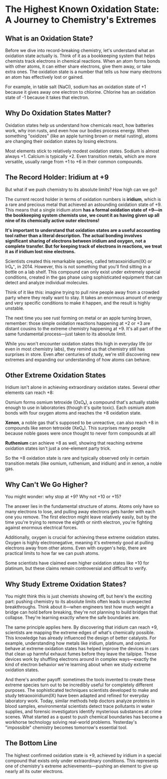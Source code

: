 # The Highest Known Oxidation State: A Journey to Chemistry's Extremes

## What is an Oxidation State?

Before we dive into record-breaking chemistry, let's understand what an oxidation state actually is. Think of it as a bookkeeping system that helps chemists track electrons in chemical reactions. When an atom forms bonds with other atoms, it can either share electrons, give them away, or take extra ones. The oxidation state is a number that tells us how many electrons an atom has effectively lost or gained.

For example, in table salt (NaCl), sodium has an oxidation state of +1 because it gives away one electron to chlorine. Chlorine has an oxidation state of -1 because it takes that electron. 

## Why Do Oxidation States Matter?

Oxidation states help us understand how chemicals react, how batteries work, why iron rusts, and even how our bodies process energy. When something "oxidizes" (like an apple turning brown or metal rusting), atoms are changing their oxidation states by losing electrons.

Most elements stick to relatively modest oxidation states. Sodium is almost always +1. Calcium is typically +2. Even transition metals, which are more versatile, usually range from +1 to +6 in their common compounds.

## The Record Holder: Iridium at +9

But what if we push chemistry to its absolute limits? How high can we go?

The current record holder in terms of oxidation numbers is **iridium**, which is a rare and precious metal that achieved an astounding oxidation state of +9. This means that a single iridium atom **has a formal oxidation state of +9—in the bookkeeping system chemists use, we count it as having given up all nine of its chemically active outer electrons!**

**It's important to understand that oxidation states are a useful accounting tool rather than a literal description. The actual bonding involves significant sharing of electrons between iridium and oxygen, not a complete transfer. But for keeping track of electrons in reactions, we treat it as if iridium lost nine electrons.**

Scientists created this remarkable species, called tetraoxoiridium(IX) or IrO₄⁺, in 2014. However, this is not something that you'll find sitting in a bottle on a lab shelf. This compound can only exist under extremely special conditions, created in the gas phase using sophisticated equipment that can detect and analyze individual molecules.

Think of it like this: imagine trying to pull nine people away from a crowded party where they really want to stay. It takes an enormous amount of energy and very specific conditions to make it happen, and the result is highly unstable.

The next time you see rust forming on metal or an apple turning brown, remember: those simple oxidation reactions happening at +2 or +3 are distant cousins to the extreme chemistry happening at +9. It's all part of the same fundamental process—just taken to its absolute limit.

While you won't encounter oxidation states this high in everyday life (or even in most chemistry labs), they remind us that chemistry still has surprises in store. Even after centuries of study, we're still discovering new extremes and expanding our understanding of how atoms can behave.

## Other Extreme Oxidation States

Iridium isn't alone in achieving extraordinary oxidation states. Several other elements can reach +8:

Osmium forms osmium tetroxide (OsO₄), a compound that's actually stable enough to use in laboratories (though it's quite toxic). Each osmium atom bonds with four oxygen atoms and reaches the +8 oxidation state.

**Xenon**, a noble gas that's supposed to be unreactive, can also reach +8 in compounds like xenon tetroxide (XeO₄). This surprises many people because noble gases were once thought to never form compounds at all!

**Ruthenium** can achieve +8 as well, showing that reaching extreme oxidation states isn't just a one-element party trick.

So the +8 oxidation state is rare and typically observed only in certain transition metals (like osmium, ruthenium, and iridium) and in xenon, a noble gas.

## Why Can't We Go Higher?

You might wonder: why stop at +9? Why not +10 or +15?

The answer lies in the fundamental structure of atoms. Atoms only have so many electrons to lose, and pulling away electrons gets harder with each one you remove. The first electron might leave relatively easily, but by the time you're trying to remove the eighth or ninth electron, you're fighting against enormous electrical forces.

Additionally, oxygen is crucial for achieving these extreme oxidation states. Oxygen is highly electronegative, meaning it's extremely good at pulling electrons away from other atoms. Even with oxygen's help, there are practical limits to how far we can push atoms.

Some scientists have claimed even higher oxidation states like +10 for platinum, but these claims remain controversial and difficult to verify.

## Why Study Extreme Oxidation States?

You might think this is just chemists showing off, but here's the exciting part: pushing chemistry to its absolute limits often leads to unexpected breakthroughs. Think about it—when engineers test how much weight a bridge can hold before breaking, they're not planning to build bridges that collapse. They're learning exactly where the safe boundaries are.

The same principle applies here. By discovering that iridium can reach +9, scientists are mapping the extreme edges of what's chemically possible. This knowledge has already influenced the design of better catalysts. For example, understanding how metals like iridium, platinum, and osmium behave at extreme oxidation states has helped improve the devices in cars that clean up harmful exhaust fumes before they leave the tailpipe. These devices work by shuffling electrons around in complex ways—exactly the kind of electron behavior we're learning about when we study extreme oxidation states.

And there's another payoff: sometimes the tools invented to create these extreme species turn out to be incredibly useful for completely different purposes. The sophisticated techniques scientists developed to make and study tetraoxoiridium(IX) have been adapted and refined for everyday laboratory work. Today, similar methods help doctors analyze proteins in blood samples, environmental scientists detect trace pollutants in water supplies, and forensic investigators identify mysterious substances at crime scenes. What started as a quest to push chemical boundaries has become a workhorse technology solving real-world problems. Yesterday's "impossible" chemistry becomes tomorrow's essential tool.

## The Bottom Line

The highest confirmed oxidation state is +9, achieved by iridium in a special compound that exists only under extraordinary conditions. This represents one of chemistry's extreme achievements—pushing an element to give up nearly all its outer electrons.